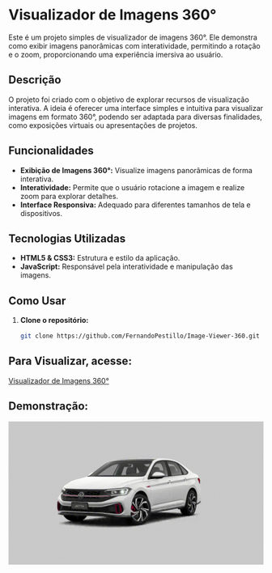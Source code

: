 # Visualizador de Imagens 360°

Este é um projeto simples de visualizador de imagens 360°. Ele demonstra como exibir imagens panorâmicas com interatividade, permitindo a rotação e o zoom, proporcionando uma experiência imersiva ao usuário.

## Descrição

O projeto foi criado com o objetivo de explorar recursos de visualização interativa. A ideia é oferecer uma interface simples e intuitiva para visualizar imagens em formato 360°, podendo ser adaptada para diversas finalidades, como exposições virtuais ou apresentações de projetos.

## Funcionalidades

- **Exibição de Imagens 360°:** Visualize imagens panorâmicas de forma interativa.
- **Interatividade:** Permite que o usuário rotacione a imagem e realize zoom para explorar detalhes.
- **Interface Responsiva:** Adequado para diferentes tamanhos de tela e dispositivos.

## Tecnologias Utilizadas

- **HTML5 & CSS3:** Estrutura e estilo da aplicação.
- **JavaScript:** Responsável pela interatividade e manipulação das imagens.

## Como Usar

1. **Clone o repositório:**

   ```bash
   git clone https://github.com/FernandoPestillo/Image-Viewer-360.git
   ```

## Para Visualizar, acesse:

<a href="https://image-viewer-360.vercel.app/" target="_blank">Visualizador de Imagens 360°</a>

## Demonstração:

![Demonstração](demo/demo.gif)
